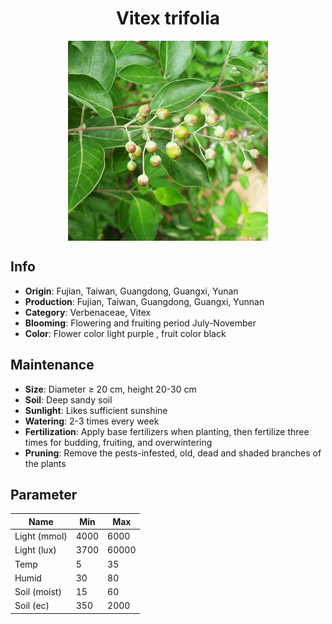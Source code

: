 <h1 align='center'>Vitex trifolia</h1>
<p align="center">
    <img 
        align='center'
        width='320'
        src="../images/vitex trifolia.png" 
        alt='Vitex trifolia' />
</p>

## Info

 - **Origin**: Fujian, Taiwan, Guangdong, Guangxi, Yunan
 - **Production**: Fujian, Taiwan, Guangdong, Guangxi, Yunnan
 - **Category**: Verbenaceae, Vitex
 - **Blooming**: Flowering and fruiting period July-November
 - **Color**: Flower color light purple , fruit color black

## Maintenance

 - **Size**: Diameter ≥ 20 cm, height 20-30 cm
 - **Soil**: Deep sandy soil
 - **Sunlight**: Likes sufficient sunshine
 - **Watering**: 2-3 times every week
 - **Fertilization**: Apply base fertilizers when planting, then fertilize three times for budding, fruiting, and overwintering
 - **Pruning**: Remove the pests-infested, old, dead and shaded branches of the plants

## Parameter

| Name         | Min  | Max   |
|--------------|------|-------|
| Light (mmol) | 4000 | 6000  |
| Light (lux)  | 3700 | 60000 |
| Temp         | 5    | 35    |
| Humid        | 30   | 80    |
| Soil (moist) | 15   | 60    |
| Soil (ec)    | 350  | 2000  |